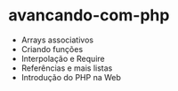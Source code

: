 # avancando-com-php

- Arrays associativos
- Criando funções
- Interpolação e Require
- Referências e mais listas
- Introdução do PHP na Web